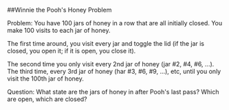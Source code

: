 ##Winnie the Pooh's Honey Problem


Problem: You have 100 jars of honey in a row that are all initially closed. You make 100 visits to each jar of honey.

The first time around, you visit every jar and toggle the lid (if the jar is closed, you open it; if it is open, you close it).

The second time you only visit every 2nd jar of honey (jar #2, #4, #6, ...). The third time, every 3rd jar of honey (har #3, #6, #9, ...), etc, until you only visit the 100th jar of honey.



Question: What state are the jars of honey in after Pooh's last pass? Which are open, which are closed?
